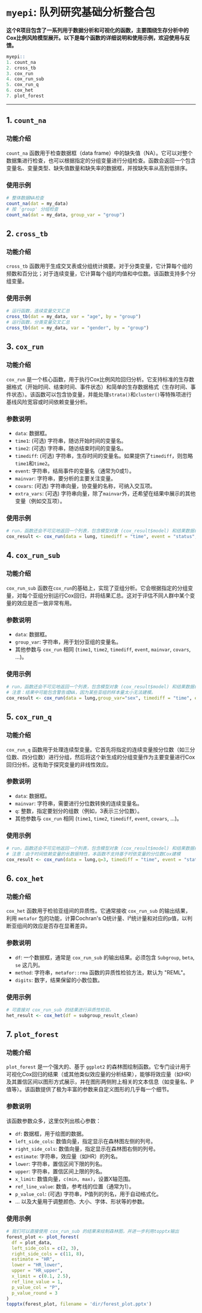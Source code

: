 # `myepi`: 队列研究基础分析整合包

**这个R项目包含了一系列用于数据分析和可视化的函数，主要围绕生存分析中的Cox比例风险模型展开。以下是每个函数的详细说明和使用示例，欢迎使用与反馈。**




```R
myepi::
1. count_na
2. cross_tb
3. cox_run
4. cox_run_sub
5. cox_run_q
6. cox_het
7. plot_forest
```

---

## 1. `count_na`

### 功能介绍

`count_na` 函数用于检查数据框（data frame）中的缺失值（NA）。它可以对整个数据集进行检查，也可以根据指定的分组变量进行分组检查。函数会返回一个包含变量名、变量类型、缺失值数量和缺失率的数据框，并按缺失率从高到低排序。

### 使用示例

```R
# 整体数据NA检查
count_na(dat = my_data)
# 按 'group' 分组检查
count_na(dat = my_data, group_var = "group")
```

## 2. `cross_tb`

### 功能介绍

`cross_tb` 函数用于生成交叉表或分组统计摘要。对于分类变量，它计算每个组的频数和百分比；对于连续变量，它计算每个组的均值和中位数。该函数支持多个分组变量。

### 使用示例

```R
# 运行函数，连续变量交叉汇总
cross_tb(dat = my_data, var = "age", by = "group")
# 运行函数，分类变量交叉汇总
cross_tb(dat = my_data, var = "gender", by = "group")
```

## 3. `cox_run`

### 功能介绍

`cox_run` 是一个核心函数，用于执行Cox比例风险回归分析。它支持标准的生存数据格式（开始时间、结束时间、事件状态）和简单的生存数据格式（生存时间、事件状态）。该函数可以包含协变量，并能处理`strata()`和`cluster()`等特殊项进行基线风险宽容或时间依赖变量分析。

### 参数说明

- `data`: 数据框。
- `time1`: (可选) 字符串，随访开始时间的变量名。
- `time2`: (可选) 字符串，随访结束时间的变量名。
- `timediff`: (可选) 字符串，生存时间的变量名。如果提供了`timediff`，则忽略`time1`和`time2`。
- `event`: 字符串，结局事件的变量名（通常为0或1）。
- `mainvar`: 字符串，要分析的主要关注变量。
- `covars`: (可选) 字符串向量，协变量的名称，可纳入交互项。
- `extra_vars`: (可选) 字符串向量，除了`mainvar`外，还希望在结果中展示的其他变量（例如交互项）。

### 使用示例

```R
# run，函数还会不可见地返回一个列表，包含模型对象 (cox_result$model) 和结果数据框 (cox_result$result)。
cox_result <- cox_run(data = lung, timediff = "time", event = "status", mainvar = "sex", covars = "age")
```

## 4. `cox_run_sub`

### 功能介绍

`cox_run_sub` 函数在`cox_run`的基础上，实现了亚组分析。它会根据指定的分组变量，对每个亚组分别运行Cox回归，并将结果汇总。这对于评估不同人群中某个变量的效应是否一致非常有用。

### 参数说明

- `data`: 数据框。
- `group_var`: 字符串，用于划分亚组的变量名。
- 其他参数与 `cox_run` 相同 (`time1`, `time2`, `timediff`, `event`, `mainvar`, `covars`, ...)。

### 使用示例

```R
# run，函数还会不可见地返回一个列表，包含模型对象 (cox_result$model) 和结果数据框 (cox_result$result)。
# 注意：结果中可能包含警告或NA，因为某些亚组的样本量太小无法建模。
cox_result <- cox_run(data = lung,group_var="sex", timediff = "time", event = "status", mainvar = "sex", covars = "age")
```

## 5. `cox_run_q`

### 功能介绍

`cox_run_q` 函数用于处理连续型变量。它首先将指定的连续变量按分位数（如三分位数、四分位数）进行分组，然后将这个新生成的分组变量作为主要变量进行Cox回归分析。这有助于探究变量的非线性效应。

### 参数说明

- `data`: 数据框。
- `mainvar`: 字符串，需要进行分位数转换的连续变量名。
- `q`: 整数，指定要划分的组数（例如，3表示三分位数）。
- 其他参数与 `cox_run` 相同 (`time1`, `time2`, `timediff`, `event`, `covars`, ...)。

### 使用示例

```R
# run，函数还会不可见地返回一个列表，包含模型对象 (cox_result$model) 和结果数据框 (cox_result$result)。
# 注意：由于时间依赖变量的长数据特性，本函数不支持基于时依变量的分位数Cox建模
cox_result <- cox_run(data = lung,q=3, timediff = "time", event = "status", mainvar = "BMI", covars = "age")
```

## 6. `cox_het`

### 功能介绍

`cox_het` 函数用于检验亚组间的异质性。它通常接收 `cox_run_sub` 的输出结果，利用 `metafor` 包的功能，计算Cochran's Q统计量、I²统计量和对应的p值，以判断亚组间的效应是否存在显著差异。

### 参数说明

- `df`: 一个数据框，通常是 `cox_run_sub` 的输出结果。必须包含 `Subgroup`, `beta`, `se` 这几列。
- `method`: 字符串，`metafor::rma` 函数的异质性检验方法，默认为 "REML"。
- `digits`: 数字，结果保留的小数位数。

### 使用示例

```R
# 可直接对 cox_run_sub 的结果进行异质性检验。
het_result <- cox_het(df = subgroup_result_clean)
```

## 7. `plot_forest`

### 功能介绍

`plot_forest` 是一个强大的、基于 `ggplot2` 的森林图绘制函数。它专门设计用于可视化Cox回归的结果（或其他类似效应量的分析结果），能够将效应量（如HR）及其置信区间以图形方式展示，并在图形两侧附上相关的文本信息（如变量名、P值等）。该函数提供了极为丰富的参数来自定义图形的几乎每一个细节。

### 参数说明

该函数参数众多，这里仅列出核心参数：

- `df`: 数据框，用于绘图的数据。
- `left_side_cols`: 数值向量，指定显示在森林图左侧的列号。
- `right_side_cols`: 数值向量，指定显示在森林图右侧的列号。
- `estimate`: 字符串，效应量（如HR）的列名。
- `lower`: 字符串，置信区间下限的列名。
- `upper`: 字符串，置信区间上限的列名。
- `x_limit`: 数值向量，`c(min, max)`，设置X轴范围。
- `ref_line_value`: 数值，参考线的位置（通常为1）。
- `p_value_col`: (可选) 字符串，P值列的列名，用于自动格式化。
- ... 以及大量用于调整颜色、大小、字体、形状等的参数。

### 使用示例

```R
# 我们可以直接使用 cox_run_sub 的结果来绘制森林图，并进一步利用topptx输出
forest_plot <- plot_forest(
  df = plot_data,
  left_side_cols = c(2, 3), 
  right_side_cols = c(11, 8), 
  estimate = "HR",
  lower = "HR_lower",
  upper = "HR_upper",
  x_limit = c(0.1, 2.5),
  ref_line_value = 1,
  p_value_col = "P",
  p_value_round = 3
)
topptx(forest_plot, filename = 'dir/forest_plot.pptx')
```
